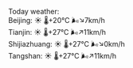 Today weather:  
Beijing: ☀️ 🌡️+20°C 🌬️↘7km/h  
Tianjin: ☀️ 🌡️+27°C 🌬️↗11km/h  
Shijiazhuang: ☀️ 🌡️+27°C 🌬️↘0km/h  
Tangshan: ☀️ 🌡️+27°C 🌬️↗11km/h  
